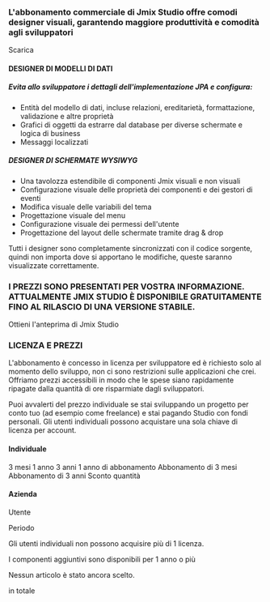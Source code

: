 ### L'abbonamento commerciale di Jmix Studio offre comodi designer visuali, garantendo maggiore produttività e comodità agli sviluppatori

Scarica

#### DESIGNER DI MODELLI DI DATI
##### Evita allo sviluppatore i dettagli dell'implementazione JPA e configura:
* Entità del modello di dati, incluse relazioni, ereditarietà, formattazione, validazione e altre proprietà
* Grafici di oggetti da estrarre dal database per diverse schermate e logica di business
* Messaggi localizzati
##### DESIGNER DI SCHERMATE WYSIWYG
* Una tavolozza estendibile di componenti Jmix visuali e non visuali
* Configurazione visuale delle proprietà dei componenti e dei gestori di eventi
* Modifica visuale delle variabili del tema
* Progettazione visuale del menu
* Configurazione visuale dei permessi dell'utente
* Progettazione del layout delle schermate tramite drag & drop

Tutti i designer sono completamente sincronizzati con il codice sorgente, quindi non importa dove si apportano le modifiche, queste saranno visualizzate correttamente.


### I PREZZI SONO PRESENTATI PER VOSTRA INFORMAZIONE. ATTUALMENTE JMIX STUDIO È DISPONIBILE GRATUITAMENTE FINO AL RILASCIO DI UNA VERSIONE STABILE.

Ottieni l'anteprima di Jmix Studio

### LICENZA E PREZZI
L'abbonamento è concesso in licenza per sviluppatore ed è richiesto solo al momento dello sviluppo, non ci sono restrizioni sulle applicazioni che crei. Offriamo prezzi accessibili in modo che le spese siano rapidamente ripagate dalla quantità di ore risparmiate dagli sviluppatori.

Puoi avvalerti del prezzo individuale se stai sviluppando un progetto per conto tuo (ad esempio come freelance) e stai pagando Studio con fondi personali. Gli utenti individuali possono acquistare una sola chiave di licenza per account.

#### Individuale 

3 mesi
1 anno
3 anni
1 anno di abbonamento
Abbonamento di 3 mesi
Abbonamento di 3 anni
Sconto quantità

#### Azienda


Utente

Periodo

Gli utenti individuali non possono acquisire più di 1 licenza.

I componenti aggiuntivi sono disponibili per 1 anno o più

Nessun articolo è stato ancora scelto.

in totale


